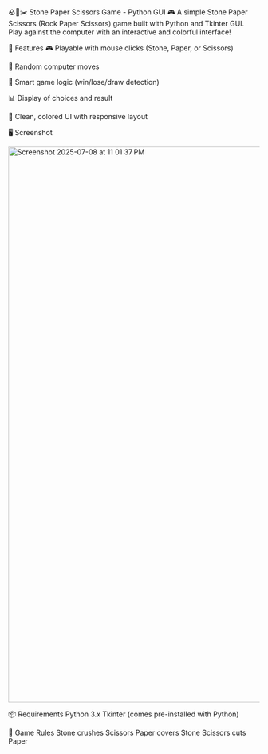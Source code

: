 🪨📄✂️ Stone Paper Scissors Game - Python GUI 🎮
A simple Stone Paper Scissors (Rock Paper Scissors) game built with Python and Tkinter GUI. Play against the computer with an interactive and colorful interface!

🚀 Features
🎮 Playable with mouse clicks (Stone, Paper, or Scissors)

🤖 Random computer moves

🧠 Smart game logic (win/lose/draw detection)

📊 Display of choices and result

🌈 Clean, colored UI with responsive layout

🖥️ Screenshot

<img width="1112" alt="Screenshot 2025-07-08 at 11 01 37 PM" src="https://github.com/user-attachments/assets/ca682e10-42ae-4fd9-b9db-8dbb53e98d9b" />

📦 Requirements
Python 3.x
Tkinter (comes pre-installed with Python)

🧠 Game Rules
Stone crushes Scissors
Paper covers Stone
Scissors cuts Paper




